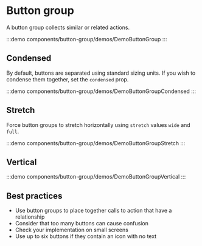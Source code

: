 <script setup>
import DemoButtonGroup from '@/components/button-group/demos/DemoButtonGroup.vue'
import DemoButtonGroupVertical from '@/components/button-group/demos/DemoButtonGroupVertical.vue'
import DemoButtonGroupCondensed from '@/components/button-group/demos/DemoButtonGroupCondensed.vue'
import DemoButtonGroupStretch from '@/components/button-group/demos/DemoButtonGroupStretch.vue'
</script>

# Button group

A button group collects similar or related actions.

:::demo components/button-group/demos/DemoButtonGroup
<DemoButtonGroup />
:::

## Condensed

By default, buttons are separated using standard sizing units. If you wish to condense them together, set the `condensed` prop.

:::demo components/button-group/demos/DemoButtonGroupCondensed
<DemoButtonGroupCondensed />
:::

## Stretch

Force button groups to stretch horizontally using `stretch` values `wide` and `full`.

:::demo components/button-group/demos/DemoButtonGroupStretch
<DemoButtonGroupStretch />
:::

## Vertical

:::demo components/button-group/demos/DemoButtonGroupVertical
<DemoButtonGroupVertical />
:::

## Best practices

- Use button groups to place together calls to action that have a relationship
- Consider that too many buttons can cause confusion
- Check your implementation on small screens
- Use up to six buttons if they contain an icon with no text
